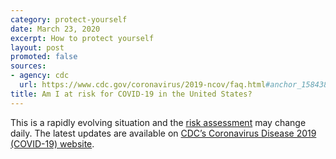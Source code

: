 ```yaml
---
category: protect-yourself
date: March 23, 2020
excerpt: How to protect yourself
layout: post
promoted: false
sources:
- agency: cdc
  url: https://www.cdc.gov/coronavirus/2019-ncov/faq.html#anchor_1584386949645
title: Am I at risk for COVID-19 in the United States?
---
```


This is a rapidly evolving situation and the <a href="https://www.cdc.gov/coronavirus/2019-ncov/cases-updates/summary.html#risk-assessment">risk assessment</a> may change daily. The latest updates are available on [CDC’s Coronavirus Disease 2019 (COVID-19) website](https://www.cdc.gov/coronavirus/2019-ncov/cases-updates/summary.html).